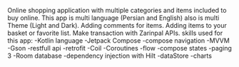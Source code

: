 Online shopping application with multiple categories and items included to buy online. This app is multi language (Persian and English) also is multi Theme (Light and Dark). Adding comments for items. Adding items to your basket or favorite list. Make transaction with Zarinpal APIs.
skills used for this app: 
-Kotlin language
-Jetpack Compose 
-compose navigation 
-MVVM
-Gson
-restfull api
-retrofit
-Coil
-Coroutines
-flow
-compose states
-paging 3
-Room database
-dependency injection with Hilt
-dataStore
-charts
